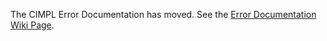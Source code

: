 The CIMPL Error Documentation has moved. See the [Error Documentation Wiki Page]('https://github.com/standardhealth/shr-cli/wiki/Error-Message-Documentation').